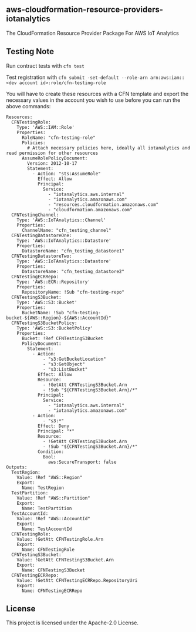 ## aws-cloudformation-resource-providers-iotanalytics

The CloudFormation Resource Provider Package For AWS IoT Analytics

## Testing Note
Run contract tests with `cfn test`

Test registration with `cfn submit -set-default --role-arn arn:aws:iam::<dev account id>:role/cfn-testing-role`

You will have to create these resources with a CFN template and export the necessary values in the account you wish to use before you can run the above commands:
```
Resources:
  CFNTestingRole:
    Type: 'AWS::IAM::Role'
    Properties:
      RoleName: "cfn-testing-role"
      Policies:
        # Attach necessary policies here, ideally all iotanalytics and read permission for other resources
      AssumeRolePolicyDocument:
        Version: 2012-10-17
        Statement:
          - Action: "sts:AssumeRole"
            Effect: Allow
            Principal:
              Service:
                - "iotanalytics.aws.internal"
                - "iotanalytics.amazonaws.com"
                - "resources.cloudformation.amazonaws.com"
                - "cloudformation.amazonaws.com"
  CFNTestingChannel:
    Type: 'AWS::IoTAnalytics::Channel'
    Properties:
      ChannelName: "cfn_testing_channel"
  CFNTestingDatastoreOne:
    Type: 'AWS::IoTAnalytics::Datastore'
    Properties:
      DatastoreName: "cfn_testing_datastore1"
  CFNTestingDatastoreTwo:
    Type: 'AWS::IoTAnalytics::Datastore'
    Properties:
      DatastoreName: "cfn_testing_datastore2"
  CFNTestingECRRepo:
    Type: 'AWS::ECR::Repository'
    Properties:
      RepositoryName: !Sub "cfn-testing-repo"
  CFNTestingS3Bucket:
    Type: 'AWS::S3::Bucket'
    Properties:
      BucketName: !Sub "cfn-testing-bucket-${AWS::Region}-${AWS::AccountId}"
  CFNTestingS3BucketPolicy:
    Type: 'AWS::S3::BucketPolicy'
    Properties:
      Bucket: !Ref CFNTestingS3Bucket
      PolicyDocument:
        Statement:
          - Action:
              - "s3:GetBucketLocation"
              - "s3:GetObject"
              - "s3:ListBucket"
            Effect: Allow
            Resource:
              - !GetAtt CFNTestingS3Bucket.Arn
              - !Sub "${CFNTestingS3Bucket.Arn}/*"
            Principal:
              Service:
                - "iotanalytics.aws.internal"
                - "iotanalytics.amazonaws.com"
          - Action:
              - "s3:*"
            Effect: Deny
            Principal: "*"
            Resource:
              - !GetAtt CFNTestingS3Bucket.Arn
              - !Sub "${CFNTestingS3Bucket.Arn}/*"
            Condition:
              Bool:
                aws:SecureTransport: false
Outputs:
  TestRegion:
    Value: !Ref "AWS::Region"
    Export:
      Name: TestRegion
  TestPartition:
    Value: !Ref "AWS::Partition"
    Export:
      Name: TestPartition
  TestAccountId:
    Value: !Ref "AWS::AccountId"
    Export:
      Name: TestAccountId
  CFNTestingRole:
    Value: !GetAtt CFNTestingRole.Arn
    Export:
      Name: CFNTestingRole
  CFNTestingS3Bucket:
    Value: !GetAtt CFNTestingS3Bucket.Arn
    Export:
      Name: CFNTestingS3Bucket
  CFNTestingECRRepo:
    Value: !GetAtt CFNTestingECRRepo.RepositoryUri
    Export:
      Name: CFNTestingECRRepo
```
    
## License

This project is licensed under the Apache-2.0 License.

